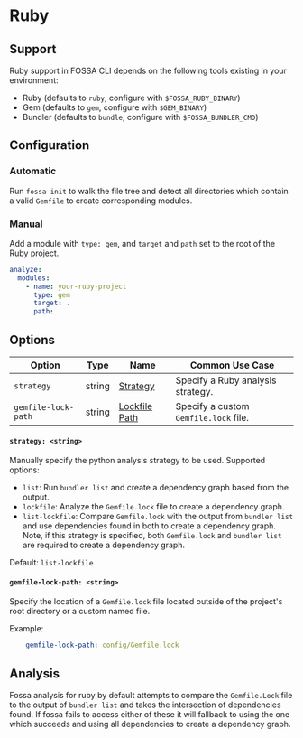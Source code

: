 # Ruby

## Support

Ruby support in FOSSA CLI depends on the following tools existing in your environment:

- Ruby (defaults to `ruby`, configure with `$FOSSA_RUBY_BINARY`)
- Gem (defaults to `gem`, configure with `$GEM_BINARY`)
- Bundler (defaults to `bundle`, configure with `$FOSSA_BUNDLER_CMD`)

## Configuration

### Automatic

Run `fossa init` to walk the file tree and detect all directories which contain a valid `Gemfile` to create corresponding modules.

### Manual

Add a module with `type: gem`, and `target` and `path` set to the root of the Ruby project.

```yaml
analyze:
  modules:
    - name: your-ruby-project
      type: gem
      target: .
      path: .
```

## Options

| Option              |  Type  | Name                                     | Common Use Case                       |
| ------------------- | :----: | ---------------------------------------- | ------------------------------------- |
| `strategy`          | string | [Strategy](#strategy-string)          | Specify a Ruby analysis strategy.     |
| `gemfile-lock-path` | string | [Lockfile Path](#requirements-string) | Specify a custom `Gemfile.lock` file. |

#### `strategy: <string>`

Manually specify the python analysis strategy to be used. Supported options:
- `list`: Run `bundler list` and create a dependency graph based from the output.
- `lockfile`: Analyze the `Gemfile.lock` file to create a dependency graph.
- `list-lockfile`: Compare `Gemfile.lock` with the output from `bundler list` and use dependencies found in both to create a dependency graph. Note, if this strategy is specified, both `Gemfile.lock` and `bundler list` are required to create a dependency graph.

Default: `list-lockfile`

#### `gemfile-lock-path: <string>`

Specify the location of a `Gemfile.lock` file located outside of the project's root directory or a custom named file.

Example:
```yaml
    gemfile-lock-path: config/Gemfile.lock
```

## Analysis

Fossa analysis for ruby by default attempts to compare the `Gemfile.Lock` file to the output of `bundler list` and takes the intersection of dependencies found. If fossa fails to access either of these it will fallback to using the one which succeeds and using all dependencies to create a dependency graph.
